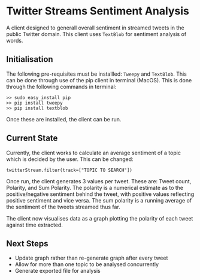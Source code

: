 # Twitter Streams Sentiment Analysis
A client designed to generall overall sentiment in streamed tweets in the public Twitter domain. This client uses `TextBlob` for sentiment analysis of words.

## Initialisation
The following pre-requisites must be installled: `Tweepy` and `TextBlob`. This can be done through use of the pip client in terminal (MacOS). This is done through the following commands in terminal:

```
>> sudo easy_install pip
>> pip install tweepy
>> pip install textblob
```

Once these are installed, the client can be run.

## Current State
Currently, the client works to calculate an average sentiment of a topic which is decided by the user. This can be changed:

```
twitterStream.filter(track=["TOPIC TO SEARCH"])
```

Once run, the client generates 3 values per tweet. These are: Tweet count, Polarity, and Sum Polarity. The polarity is a numerical estimate as to the positive/negative sentiment behind the tweet, with positive values reflecting positive sentiment and vice versa. The sum polarity is a running average of the sentiment of the tweets streamed thus far.

The client now visualises data as a graph plotting the polarity of each tweet against time extracted.

## Next Steps
- Update graph rather than re-generate graph after every tweet
- Allow for more than one topic to be analysed concurrently
- Generate exported file for analysis
